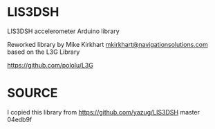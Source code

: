 LIS3DSH
=======

LIS3DSH accelerometer Arduino library

Reworked library by Mike Kirkhart <mkirkhart@navigationsolutions.com> based on the L3G Library

https://github.com/pololu/L3G


SOURCE
======
I copied this library from https://github.com/yazug/LIS3DSH master 04edb9f
